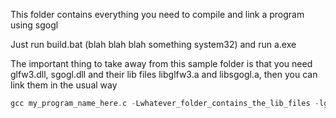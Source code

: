 
This folder contains everything you need to compile and link a program using sgogl

Just run build.bat (blah blah blah something system32) and run a.exe

The important thing to take away from this sample folder is that you need glfw3.dll, sgogl.dll and their lib files libglfw3.a and libsgogl.a, then you can link them in the usual way

```c
gcc my_program_name_here.c -Lwhatever_folder_contains_the_lib_files -lglfw3 -lsgogl
```